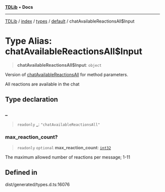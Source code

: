 [**TDLib**](../../../../../../README.md) • **Docs**

***

[TDLib](../../../../../../modules.md) / [index](../../../../../README.md) / [types](../../../README.md) / [default](../README.md) / chatAvailableReactionsAll$Input

# Type Alias: chatAvailableReactionsAll$Input

> **chatAvailableReactionsAll$Input**: `object`

Version of [chatAvailableReactionsAll](chatAvailableReactionsAll.md) for method parameters.

All reactions are available in the chat

## Type declaration

### \_

> `readonly` **\_**: `"chatAvailableReactionsAll"`

### max\_reaction\_count?

> `readonly` `optional` **max\_reaction\_count**: [`int32`](int32-1.md)

The maximum allowed number of reactions per message; 1-11

## Defined in

dist/generated/types.d.ts:16076
